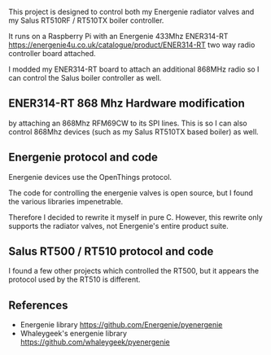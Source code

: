 This project is designed to control both my Energenie radiator valves and my Salus RT510RF / RT510TX boiler controller.

It runs on a Raspberry Pi with an Energenie 433Mhz ENER314-RT 
<https://energenie4u.co.uk/catalogue/product/ENER314-RT> two way radio controller board attached.

I modded my ENER314-RT board to attach an additional 868MHz radio so I can control the Salus boiler controller as well.


## ENER314-RT 868 Mhz Hardware modification

by attaching an 868Mhz RFM69CW to its SPI lines. 
This is so I can also control 868Mhz devices (such as my Salus RT510TX based boiler) as well.


## Energenie protocol and code
Energenie devices use the OpenThings protocol.

The code for controlling the energenie valves is open source, but I found the various libraries impenetrable. 

Therefore I decided to rewrite it myself in pure C. However, this rewrite only supports the radiator valves, not Energenie's 
entire product suite.


## Salus RT500 / RT510 protocol and code 
I found a few other projects which controlled the RT500, but it appears the protocol used by the RT510 is different.

## References
* Energenie library <https://github.com/Energenie/pyenergenie>
* Whaleygeek's energenie library <https://github.com/whaleygeek/pyenergenie>

